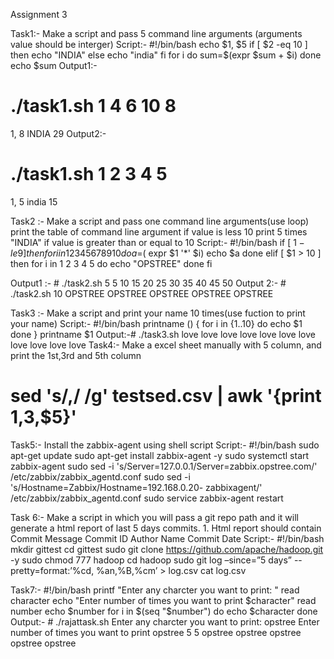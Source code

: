 Assignment 3

Task1:- Make a script and pass 5 command line arguments (arguments value should be interger)
Script:- #!/bin/bash
              echo $1, $5
              if [ $2 -eq 10 ]
              then
              echo "INDIA"
              else
              echo "india"
              fi
              for i do
              sum=$(expr $sum + $i)
              done
              echo $sum
Output1:-
# ./task1.sh 1 4 6 10 8
1, 8
INDIA
29
Output2:-
# ./task1.sh 1 2 3 4 5
1, 5
india
15






Task2 :- Make a script and pass one command line arguments(use loop)
print the table of command line argument if value is less 10
print 5 times "INDIA" if value is greater than or equal to 10
Script:- #!/bin/bash
              if [ $1 -le 9 ]
              then
              for i in 1 2 3 4 5 6 7 8 9 10
              do
              a=$( expr $1 '*' $i)
              echo $a
              done
              elif [ $1 > 10 ]
              then
              for i in 1 2 3 4 5
              do
              echo "OPSTREE"
              done 
              fi




Output1 :- # ./task2.sh 5
5
10
15
20
25
30
35
40
45
50
Output 2:- #  ./task2.sh 10
OPSTREE
OPSTREE
OPSTREE
OPSTREE
OPSTREE




Task3 :- Make a script and print your name 10 times(use fuction to print your name)
Script:- #!/bin/bash
              printname ()
              {
              for i in {1..10}
              do 
              echo $1
              done
               }
               printname $1 
Output:-# ./task3.sh love
love
love
love
love
love
love
love
love
love
love
Task4:- Make a excel sheet manually with 5 column, and print the 1st,3rd and 5th column
# sed 's/,/ /g' testsed.csv | awk '{print $1,$3,$5}'


Task5:- Install the zabbix-agent using shell script
Script:- #!/bin/bash
              sudo apt-get update
              sudo apt-get install zabbix-agent -y
              sudo systemctl start zabbix-agent
              sudo sed -i 's/Server=127.0.0.1/Server=zabbix.opstree.com/'   /etc/zabbix/zabbix_agentd.conf
               sudo sed -i          's/Hostname=Zabbix/Hostname=192.168.0.20- zabbixagent/' /etc/zabbix/zabbix_agentd.conf
                sudo service zabbix-agent restart
  
Task 6:- Make a script in which you will pass a git repo path and it will generate a html report of last 5 days commits.                                                               1. Html report should contain
Commit Message
Commit ID
Author Name
Commit Date
Script:- 
#!/bin/bash
mkdir gittest
cd gittest
sudo git clone https://github.com/apache/hadoop.git -y
sudo chmod 777 hadoop
cd  hadoop
sudo git log –since=”5 days” --pretty=format:’%cd,                                  %an,%B,%cm’ > log.csv
cat log.csv



Task7:-  #!/bin/bash
              printf "Enter any charcter you want to print: "
              read character
              echo "Enter number of times you want to                      print $character"
              read number
              echo $number
              for i in  $(seq "$number")
              do
              echo $character
              done
Output:- # ./rajattask.sh
Enter any charcter you want to print: opstree
Enter number of times you want to print opstree
5
5
opstree
opstree
opstree
opstree
opstree 